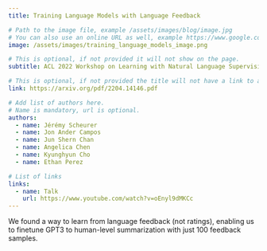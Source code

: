 ```yaml
---
title: Training Language Models with Language Feedback

# Path to the image file, example /assets/images/blog/image.jpg
# You can also use an online URL as well, example https://www.google.com/image.jpg
image: /assets/images/training_language_models_image.png

# This is optional, if not provided it will not show on the page.
subtitle: ACL 2022 Workshop on Learning with Natural Language Supervision

# This is optional, if not provided the title will not have a link to anywhere
link: https://arxiv.org/pdf/2204.14146.pdf

# Add list of authors here.
# Name is mandatory, url is optional.
authors:
  - name: Jérémy Scheurer
  - name: Jon Ander Campos
  - name: Jun Shern Chan
  - name: Angelica Chen
  - name: Kyunghyun Cho
  - name: Ethan Perez

# List of links
links:
  - name: Talk 
    url: https://www.youtube.com/watch?v=oEnyl9dMKCc
---
```


<!--Abstract-->

We found a way to learn from language feedback (not ratings), enabling us to finetune GPT3 to human-level summarization with just 100 feedback samples.
